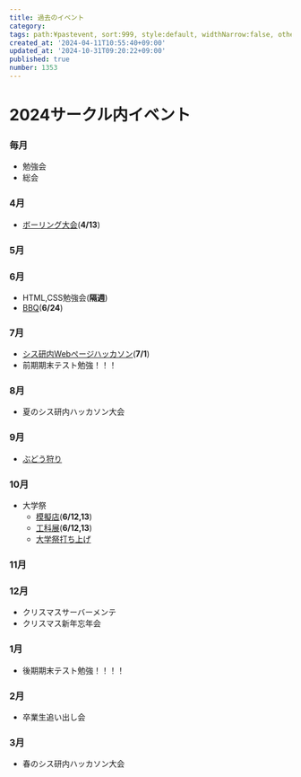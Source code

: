 ```yaml
---
title: 過去のイベント
category:
tags: path:¥pastevent, sort:999, style:default, widthNarrow:false, other:true
created_at: '2024-04-11T10:55:40+09:00'
updated_at: '2024-10-31T09:20:22+09:00'
published: true
number: 1353
---
```



# 2024サークル内イベント

### 毎月
- 勉強会
- 総会
### 4月
- [ボーリング大会](https://www.sysken.net/post/1378)(**4/13**)
### 5月

### 6月
- HTML,CSS勉強会(**隔週**)
- [BBQ](https://www.sysken.net/post/1612)(**6/24**)
### 7月
- [シス研内Webページハッカソン](https://www.sysken.net/post/1701)(**7/1**)
- 前期期末テスト勉強！！！
### 8月
- 夏のシス研内ハッカソン大会

### 9月
- [ぶどう狩り](https://www.sysken.net/post/1742)

### 10月
- 大学祭 
    - [模擬店](https://www.sysken.net/post/623)(**6/12,13**)
    - [工科展](https://www.sysken.net/post/631)(**6/12,13**)
    - [大学祭打ち上げ](https://www.sysken.net/post/661)
### 11月

### 12月
- クリスマスサーバーメンテ
- クリスマス新年忘年会
### 1月
- 後期期末テスト勉強！！！！
### 2月
- 卒業生追い出し会
### 3月
- 春のシス研内ハッカソン大会

